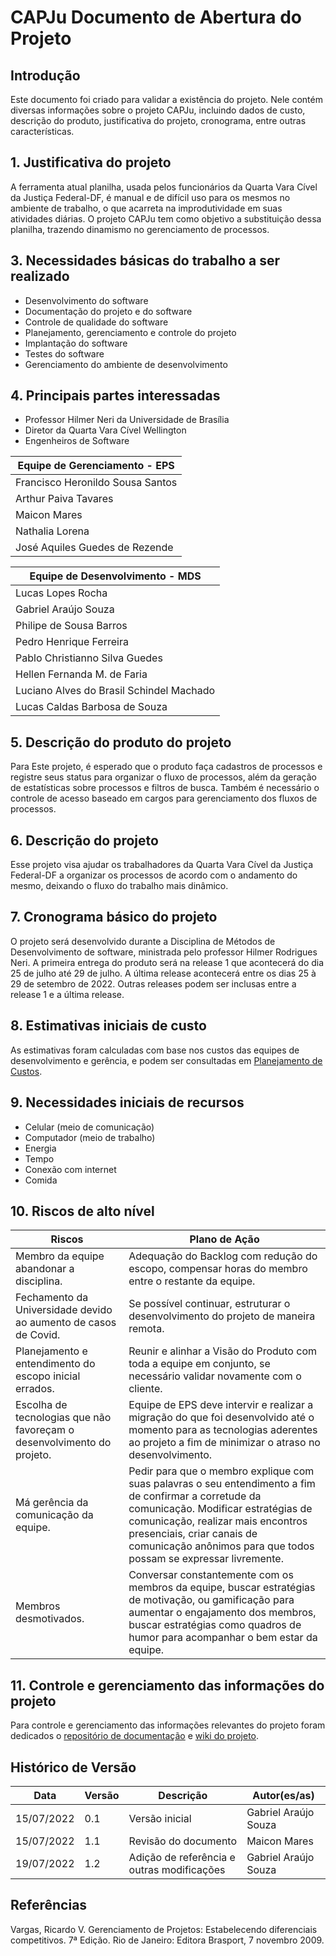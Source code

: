# CAPJu Documento de Abertura do Projeto

## Introdução
Este documento foi criado para validar a existência do projeto. Nele contém diversas informações sobre o projeto CAPJu, incluindo dados de custo, descrição do produto, justificativa do projeto, cronograma, entre outras características.  

## 1. Justificativa do projeto
A ferramenta atual planilha, usada pelos funcionários da Quarta Vara Cível da Justiça Federal-DF, é manual e de difícil uso para os mesmos no ambiente de trabalho, o que acarreta na improdutividade em suas atividades diárias. O projeto CAPJu tem como objetivo a substituição dessa planilha, trazendo dinamismo no gerenciamento de processos.

## 3. Necessidades básicas do trabalho a ser realizado
- Desenvolvimento do software
- Documentação do projeto e do software
- Controle de qualidade do software
- Planejamento, gerenciamento e controle do projeto
- Implantação do software
- Testes do software
- Gerenciamento do ambiente de desenvolvimento

## 4. Principais partes interessadas
- Professor Hilmer Neri da Universidade de Brasília
- Diretor da Quarta Vara Cível Wellington
- Engenheiros de Software

| Equipe de Gerenciamento - EPS | 
|--------- |
|  Francisco Heronildo Sousa Santos         |
|  Arthur Paiva Tavares                     |
|  Maicon Mares                             |
|  Nathalia Lorena                          |
|  José Aquiles Guedes de Rezende           |

| Equipe de Desenvolvimento - MDS | 
|-----------|
|  Lucas Lopes Rocha                        | 
|  Gabriel Araújo Souza                     |
|  Philipe de Sousa Barros                  |
|  Pedro Henrique Ferreira                  |
|  Pablo Christianno Silva Guedes           |
|  Hellen Fernanda M. de Faria              |
|  Luciano Alves do Brasil Schindel Machado |
|  Lucas Caldas Barbosa de Souza            |

## 5. Descrição do produto do projeto
Para Este projeto, é esperado que o produto faça cadastros de processos e registre seus status para organizar o fluxo de processos, além da geração de estatísticas sobre processos e filtros de busca. Também é necessário o controle de acesso baseado em cargos para gerenciamento dos fluxos de processos.

## 6. Descrição do projeto
Esse projeto visa ajudar os trabalhadores da Quarta Vara Cível da Justiça Federal-DF a organizar os processos de acordo com o andamento do mesmo, deixando o fluxo do trabalho mais dinâmico.

## 7. Cronograma básico do projeto
O projeto será desenvolvido durante a Disciplina de Métodos de Desenvolvimento de software, ministrada pelo professor Hilmer Rodrigues Neri. A primeira entrega do produto será na release 1 que acontecerá do dia 25 de julho até 29 de julho. A última release acontecerá entre os dias 25 à 29 de setembro de 2022. Outras releases podem ser inclusas entre a release 1 e a última release. 

## 8. Estimativas iniciais de custo
As estimativas foram calculadas com base nos custos das equipes de desenvolvimento e gerência, e podem ser consultadas em [Planejamento de Custos](/docs/planejamento/planejamento-de-custo.md). 

## 9. Necessidades iniciais de recursos
- Celular (meio de comunicação)
- Computador (meio de trabalho)
- Energia
- Tempo
- Conexão com internet
- Comida

## 10. Riscos de alto nível

| Riscos | Plano de Ação | 
|--------- | ---------|
|  Membro da equipe abandonar a disciplina. | Adequação do Backlog com redução do escopo, compensar horas do membro entre o restante da equipe.
|  Fechamento da Universidade devido ao aumento de casos de Covid. | Se possível continuar, estruturar o desenvolvimento do projeto de maneira remota.
|  Planejamento e entendimento do escopo inicial errados. | Reunir e alinhar a Visão do Produto com toda a equipe em conjunto, se necessário validar novamente com o cliente.
|  Escolha de tecnologias que não favoreçam o desenvolvimento do projeto. | Equipe de EPS deve intervir e realizar a migração do que foi desenvolvido até o momento para as tecnologias aderentes ao projeto a fim de minimizar o atraso no desenvolvimento.
|  Má gerência da comunicação da equipe. | Pedir para que o membro explique com suas palavras o seu entendimento a fim de confirmar a corretude da comunicação. Modificar estratégias de comunicação, realizar mais encontros presenciais, criar canais de comunicação anônimos para que todos possam se expressar livremente.
| Membros desmotivados. | Conversar constantemente com os membros da equipe, buscar estratégias de motivação, ou gamificação para aumentar o engajamento dos membros, buscar estratégias como quadros de humor para acompanhar o bem estar da equipe.

## 11. Controle e gerenciamento das informações do projeto 
Para controle e gerenciamento das informações relevantes do projeto foram dedicados o [repositório de documentação](https://github.com/fga-eps-mds/2022-1-CAPJu-Doc) e [wiki do projeto](https://fga-eps-mds.github.io/2022-1-CAPJu-Doc/#/). 

## Histórico de Versão

**Data** | **Versão** | **Descrição** | **Autor(es/as)**|
|--- | --- | --- | ---| 
|15/07/2022 | 0.1 | Versão inicial | Gabriel Araújo Souza |
|15/07/2022 | 1.1 | Revisão do documento | Maicon Mares|
|19/07/2022 | 1.2 | Adição de referência e outras modificações | Gabriel Araújo Souza |

## Referências
Vargas, Ricardo V. Gerenciamento de Projetos: Estabelecendo diferenciais competitivos. 7ª Edição. Rio de Janeiro: Editora Brasport, 7 novembro 2009.
